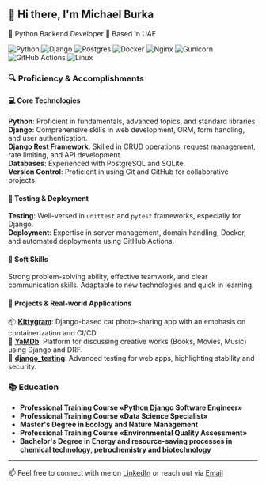 ## 👋 Hi there, I'm Michael Burka

🐍 Python Backend Developer 📍 Based in UAE

![Python](https://img.shields.io/badge/python-3670A0?style=for-the-badge&logo=python&logoColor=ffdd54)
![Django](https://img.shields.io/badge/django-%23092E20.svg?style=for-the-badge&logo=django&logoColor=white)
![Postgres](https://img.shields.io/badge/postgres-%23316192.svg?style=for-the-badge&logo=postgresql&logoColor=white)
![Docker](https://img.shields.io/badge/docker-%230db7ed.svg?style=for-the-badge&logo=docker&logoColor=white)
![Nginx](https://img.shields.io/badge/nginx-%23009639.svg?style=for-the-badge&logo=nginx&logoColor=white)
![Gunicorn](https://img.shields.io/badge/gunicorn-%298729.svg?style=for-the-badge&logo=gunicorn&logoColor=white)
![GitHub Actions](https://img.shields.io/badge/github%20actions-%232671E5.svg?style=for-the-badge&logo=githubactions&logoColor=white)
![Linux](https://img.shields.io/badge/Linux-FCC624?style=for-the-badge&logo=linux&logoColor=black)

### 🔍 Proficiency & Accomplishments

#### 💻 Core Technologies
  **Python**: Proficient in fundamentals, advanced topics, and standard libraries.  
  **Django**: Comprehensive skills in web development, ORM, form handling, and user authentication.  
  **Django Rest Framework**: Skilled in CRUD operations, request management, rate limiting, and API development.  
  **Databases**: Experienced with PostgreSQL and SQLite.  
  **Version Control**: Proficient in using Git and GitHub for collaborative projects.  

#### 🧪 Testing & Deployment
  **Testing**: Well-versed in `unittest` and `pytest` frameworks, especially for Django.  
  **Deployment**: Expertise in server management, domain handling, Docker, and automated deployments using GitHub Actions.  

#### 🤝 Soft Skills
  Strong problem-solving ability, effective teamwork, and clear communication skills. Adaptable to new technologies and quick in learning.  

#### 🚀 Projects & Real-world Applications
 📦 **[Kittygram](https://github.com/Michael-Burka/kittygram_final)**: Django-based cat photo-sharing app with an emphasis on containerization and CI/CD.  
 🎥 **[YaMDb](https://github.com/Michael-Burka/api_yamdb)**: Platform for discussing creative works (Books, Movies, Music) using Django and DRF.  
 🧪 **[django_testing](https://github.com/Michael-Burka/django_testing)**: Advanced testing for web apps, highlighting stability and security.  

### 📚 Education

- **Professional Training Course «Python Django Software Engineer»**
- **Professional Training Course «Data Science Specialist»** 
- **Master's Degree in Ecology and Nature Management**
- **Professional Training Course «Environmental Quality Assessment»**
- **Bachelor's Degree in Energy and resource-saving processes in chemical technology, petrochemistry and biotechnology**

---

📫 Feel free to connect with me on [LinkedIn](https://www.linkedin.com/in/michael-burka-485832251/) or reach out via [Email](mailto:contact@michaelburka.com)

